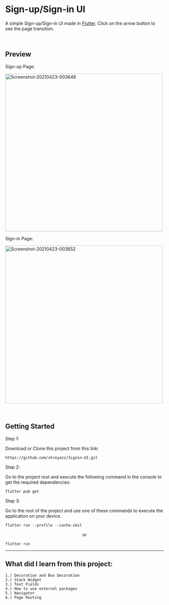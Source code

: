# Sign-up/Sign-in UI

A simple Sign-up/Sign-in UI made in [Flutter](https://flutter.dev/).
Click on the arrow button to see the page transition.

<br>

## Preview



Sign-up Page:



<a href="https://ibb.co/5nt9QWj"><img height=500 src="https://i.ibb.co/dL1cN0p/Screenshot-20210423-003648.jpg" alt="Screenshot-20210423-003648" border="0"></a><br />





Sign-in Page:



<a href="https://ibb.co/HdQmR1d"><img height=500 src="https://i.ibb.co/YZGvJYZ/Screenshot-20210423-003652.jpg" alt="Screenshot-20210423-003652" border="0"></a><br />

<br>

## Getting Started

Step 1:


Download or Clone this project from this link:


```cli
https://github.com/shreyazz/Signin-UI.git
```

Step 2:


Go to the project root and execute the following command in the console to get the required dependencies:
```cli
flutter pub get 
```

Step 3:


Go to the root of the project and use one of these commands to execute the application on your device.
```cli
flutter run --profile --cache-sksl
```

<p align="center"> or </p>

```cli
flutter run
```
<hr>


## What did I learn from this project:


```cli
1.) Decoration and Box Decoration
2.) Stack Widget
3.) Text Fields
4.) How to use external packages
5.) Navigator
6.) Page Routing
```
